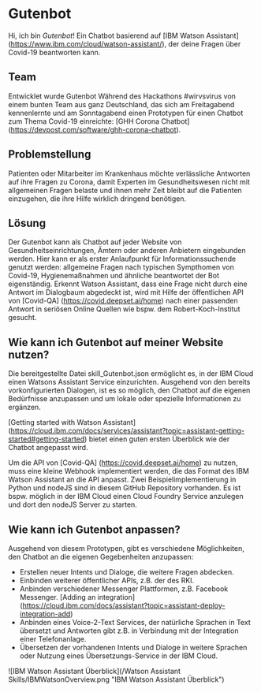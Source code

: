 # Gutenbot
Hi, ich bin *Gutenbot*! Ein Chatbot basierend auf [IBM Watson Assistant] (https://www.ibm.com/cloud/watson-assistant/), der deine Fragen über Covid-19 beantworten kann.

## Team
Entwicklet wurde Gutenbot Während des Hackathons #wirvsvirus von einem bunten Team aus ganz Deutschland, das sich am Freitagabend kennenlernte und am Sonntagabend einen Prototypen für einen Chatbot zum Thema Covid-19 einreichte: [GHH Corona Chatbot] (https://devpost.com/software/ghh-corona-chatbot).

## Problemstellung
Patienten oder Mitarbeiter im Krankenhaus möchte verlässliche Antworten auf ihre Fragen zu Corona, damit Experten im Gesundheitswesen nicht mit allgemeinen Fragen belaste und ihnen mehr Zeit bleibt auf die Patienten einzugehen, die ihre Hilfe wirklich dringend benötigen.

## Lösung
Der Gutenbot kann als Chatbot auf jeder Website von Gesundheitseinrichtungen, Ämtern oder anderen Anbietern eingebunden werden. Hier kann er als erster Anlaufpunkt für Informationssuchende genutzt werden: allgemeine Fragen nach typischen Sympthomen von Covid-19, Hygienemaßnahmen und ähnliche beantwortet der Bot eigenständig. Erkennt Watson Assistant, dass eine Frage nicht durch eine Antwort im Dialogbaum abgedeckt ist, wird mit Hilfe der öffentlichen API von [Covid-QA] (https://covid.deepset.ai/home) nach einer passenden Antwort in seriösen Online Quellen wie bspw. dem Robert-Koch-Institut gesucht.

## Wie kann ich Gutenbot auf meiner Website nutzen?
Die bereitgestellte Datei skill_Gutenbot.json ermöglicht es, in der IBM Cloud einen Watsons Assistant Service einzurichten. Ausgehend von den bereits vorkonfigurierten Dialogen, ist es so möglich, den Chatbot auf die eigenen Bedürfnisse anzupassen und um lokale oder spezielle Informationen zu ergänzen. 

[Getting started with Watson Assistant] (https://cloud.ibm.com/docs/services/assistant?topic=assistant-getting-started#getting-started) bietet einen guten ersten Überblick wie der Chatbot angepasst wird.

Um die API von [Covid-QA] (https://covid.deepset.ai/home) zu nutzen, muss eine kleine Webhook implementiert werden, die das Format des IBM Watson Assistant an die API anpasst. Zwei Beispielimplementierung in Python und nodeJS sind in diesem GitHub Repository vorhanden. Es ist bspw. möglich in der IBM Cloud einen Cloud Foundry Service anzulegen und dort den nodeJS Server zu starten.

## Wie kann ich Gutenbot anpassen?
Ausgehend von diesem Prototypen, gibt es verschiedene Möglichkeiten, den Chatbot an die eigenen Gegebenheiten anzupassen:
- Erstellen neuer Intents und Dialoge, die weitere Fragen abdecken.
- Einbinden weiterer öffentlicher APIs, z.B. der des RKI.
- Anbinden verschiedener Messenger Plattformen, z.B. Facebook Messenger. [Adding an integration] (https://cloud.ibm.com/docs/assistant?topic=assistant-deploy-integration-add)
- Anbinden eines Voice-2-Text Services, der natürliche Sprachen in Text übersetzt und Antworten gibt z.B. in Verbindung mit der Integration einer Telefonanlage.
- Übersetzen der vorhandenen Intents und Dialoge in weitere Sprachen oder Nutzung eines Übersetzungs-Service in der IBM Cloud.

![IBM Watson Assistant Überblick](/Watson Assistant Skills/IBMWatsonOverview.png "IBM Watson Assistant Überblick")
